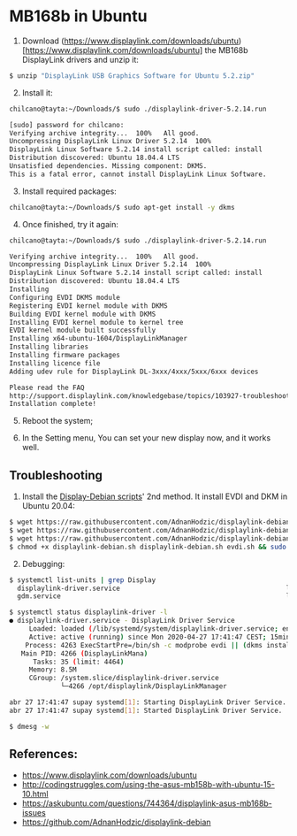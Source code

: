 # MB168b in Ubuntu

1. Download (https://www.displaylink.com/downloads/ubuntu)[https://www.displaylink.com/downloads/ubuntu] the MB168b DisplayLink drivers and unzip it:

```sh
$ unzip "DisplayLink USB Graphics Software for Ubuntu 5.2.zip"
```

2. Install it:

```sh
chilcano@tayta:~/Downloads/$ sudo ./displaylink-driver-5.2.14.run 

[sudo] password for chilcano: 
Verifying archive integrity...  100%   All good.
Uncompressing DisplayLink Linux Driver 5.2.14  100%  
DisplayLink Linux Software 5.2.14 install script called: install
Distribution discovered: Ubuntu 18.04.4 LTS
Unsatisfied dependencies. Missing component: DKMS.
This is a fatal error, cannot install DisplayLink Linux Software.

```

3. Install required packages:

```sh
chilcano@tayta:~/Downloads/$ sudo apt-get install -y dkms
```

4. Once finished, try it again:

```sh
chilcano@tayta:~/Downloads/$ sudo ./displaylink-driver-5.2.14.run 

Verifying archive integrity...  100%   All good.
Uncompressing DisplayLink Linux Driver 5.2.14  100%  
DisplayLink Linux Software 5.2.14 install script called: install
Distribution discovered: Ubuntu 18.04.4 LTS
Installing
Configuring EVDI DKMS module
Registering EVDI kernel module with DKMS
Building EVDI kernel module with DKMS
Installing EVDI kernel module to kernel tree
EVDI kernel module built successfully
Installing x64-ubuntu-1604/DisplayLinkManager
Installing libraries
Installing firmware packages
Installing licence file
Adding udev rule for DisplayLink DL-3xxx/4xxx/5xxx/6xxx devices

Please read the FAQ
http://support.displaylink.com/knowledgebase/topics/103927-troubleshooting-ubuntu
Installation complete!
```

5. Reboot the system;
    
6. In the Setting menu, You can set your new display now, and it works well.

## Troubleshooting

1. Install the [Display-Debian scripts](https://github.com/AdnanHodzic/displaylink-debian)' 2nd method. It install EVDI and DKM in Ubuntu 20.04:
```sh
$ wget https://raw.githubusercontent.com/AdnanHodzic/displaylink-debian/master/displaylink-debian.sh 
$ wget https://raw.githubusercontent.com/AdnanHodzic/displaylink-debian/master/displaylink.sh 
$ wget https://raw.githubusercontent.com/AdnanHodzic/displaylink-debian/master/evdi.sh
$ chmod +x displaylink-debian.sh displaylink-debian.sh evdi.sh && sudo ./displaylink-debian.sh
```

2. Debugging:
```sh
$ systemctl list-units | grep Display
  displaylink-driver.service                                          loaded active     running   DisplayLink Driver Service                                                          
  gdm.service                                                         loaded active     running   GNOME Display Manager

$ systemctl status displaylink-driver -l
● displaylink-driver.service - DisplayLink Driver Service
     Loaded: loaded (/lib/systemd/system/displaylink-driver.service; enabled; vendor preset: enabled)
     Active: active (running) since Mon 2020-04-27 17:41:47 CEST; 15min ago
    Process: 4263 ExecStartPre=/bin/sh -c modprobe evdi || (dkms install evdi/5.2.14 && modprobe evdi) (code=exited, status=0/SUCCESS)
   Main PID: 4266 (DisplayLinkMana)
      Tasks: 35 (limit: 4464)
     Memory: 8.5M
     CGroup: /system.slice/displaylink-driver.service
             └─4266 /opt/displaylink/DisplayLinkManager

abr 27 17:41:47 supay systemd[1]: Starting DisplayLink Driver Service...
abr 27 17:41:47 supay systemd[1]: Started DisplayLink Driver Service.

$ dmesg -w

```

## References:

* https://www.displaylink.com/downloads/ubuntu
* http://codingstruggles.com/using-the-asus-mb158b-with-ubuntu-15-10.html
* https://askubuntu.com/questions/744364/displaylink-asus-mb168b-issues
* https://github.com/AdnanHodzic/displaylink-debian

